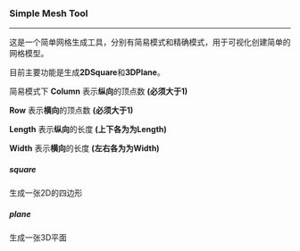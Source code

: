 ### Simple Mesh Tool
---
这是一个简单网格生成工具，分别有简易模式和精确模式，用于可视化创建简单的网格模型。  

目前主要功能是生成**2DSquare**和**3DPlane**。  

简易模式下 
**Column** 表示**纵向**的顶点数 **(必须大于1)**  

**Row** 表示**横向**的顶点数 **(必须大于1)**  

**Length** 表示**纵向**的长度 **(上下各为为Length)**

**Width** 表示**横向**的长度 **(左右各为为Width)**

##### square

生成一张2D的四边形

##### plane

生成一张3D平面
